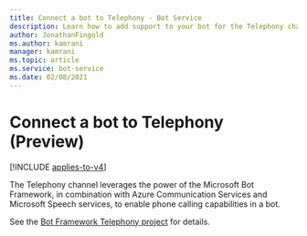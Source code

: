 ```yaml
---
title: Connect a bot to Telephony - Bot Service
description: Learn how to add support to your bot for the Telephony channel, a speech-enabled channel.
author: JonathanFingold
ms.author: kamrani
manager: kamrani
ms.topic: article
ms.service: bot-service
ms.date: 02/08/2021
---
```


# Connect a bot to Telephony (Preview)

[!INCLUDE [applies-to-v4](includes/applies-to-v4-current.md)]

The Telephony channel leverages the power of the Microsoft Bot Framework, in combination with Azure Communication Services and Microsoft Speech services, to enable phone calling capabilities in a bot.

See the [Bot Framework Telephony project](https://github.com/microsoft/botframework-telephony#readme) for details.
